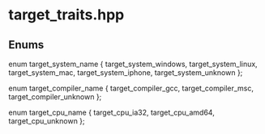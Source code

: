target_traits.hpp
=================

Enums
-----
  enum target_system_name {
    target_system_windows,
    target_system_linux,
    target_system_mac,
    target_system_iphone,
    target_system_unknown
  };

  enum target_compiler_name {
    target_compiler_gcc,
    target_compiler_msc,
    target_compiler_unknown
  };

  enum target_cpu_name {
    target_cpu_ia32,
    target_cpu_amd64,
    target_cpu_unknown
  };
